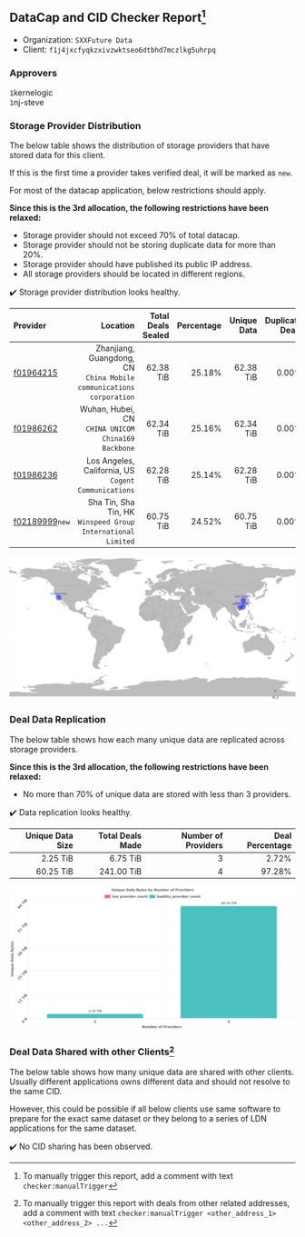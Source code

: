 ## DataCap and CID Checker Report[^1]
 - Organization: `SXXFuture Data`
 - Client: `f1j4jxcfyqkzxivzwktseo6dtbhd7mczlkg5uhrpq`
### Approvers
`1`kernelogic<br/>`1`nj-steve

### Storage Provider Distribution
The below table shows the distribution of storage providers that have stored data for this client.

If this is the first time a provider takes verified deal, it will be marked as `new`.

For most of the datacap application, below restrictions should apply.

**Since this is the 3rd allocation, the following restrictions have been relaxed:**
 - Storage provider should not exceed 70% of total datacap.
 - Storage provider should not be storing duplicate data for more than 20%.
 - Storage provider should have published its public IP address.
 - All storage providers should be located in different regions.

✔️ Storage provider distribution looks healthy.

| Provider                                                    |                                                               Location | Total Deals Sealed | Percentage | Unique Data | Duplicate Deals |
| :---------------------------------------------------------- | ---------------------------------------------------------------------: | -----------------: | ---------: | ----------: | --------------: |
| [f01964215](https://filfox.info/en/address/f01964215)       | Zhanjiang, Guangdong, CN<br/>`China Mobile communications corporation` |          62.38 TiB |     25.18% |   62.38 TiB |           0.00% |
| [f01986262](https://filfox.info/en/address/f01986262)       |                  Wuhan, Hubei, CN<br/>`CHINA UNICOM China169 Backbone` |          62.34 TiB |     25.16% |   62.34 TiB |           0.00% |
| [f01986236](https://filfox.info/en/address/f01986236)       |                Los Angeles, California, US<br/>`Cogent Communications` |          62.28 TiB |     25.14% |   62.28 TiB |           0.00% |
| [f02189999](https://filfox.info/en/address/f02189999)`new`  |        Sha Tin, Sha Tin, HK<br/>`Winspeed Group International Limited` |          60.75 TiB |     24.52% |   60.75 TiB |           0.00% |

<img src="https://raw.githubusercontent.com/data-preservation-programs/filplus-checker-assets/main/filecoin-project/filecoin-plus-large-datasets/issues/1992/1688608431230.png"/>

### Deal Data Replication
The below table shows how each many unique data are replicated across storage providers.


**Since this is the 3rd allocation, the following restrictions have been relaxed:**
- No more than 70% of unique data are stored with less than 3 providers.

✔️ Data replication looks healthy.

| Unique Data Size | Total Deals Made | Number of Providers | Deal Percentage |
| ---------------: | ---------------: | ------------------: | --------------: |
|         2.25 TiB |         6.75 TiB |                   3 |           2.72% |
|        60.25 TiB |       241.00 TiB |                   4 |          97.28% |

<img src="https://raw.githubusercontent.com/data-preservation-programs/filplus-checker-assets/main/filecoin-project/filecoin-plus-large-datasets/issues/1992/1688608431992.png"/>

### Deal Data Shared with other Clients[^3]
The below table shows how many unique data are shared with other clients.
Usually different applications owns different data and should not resolve to the same CID.

However, this could be possible if all below clients use same software to prepare for the exact same dataset or they belong to a series of LDN applications for the same dataset.

✔️ No CID sharing has been observed.

[^1]: To manually trigger this report, add a comment with text `checker:manualTrigger`

[^2]: Deals from those addresses are combined into this report as they are specified with `checker:manualTrigger`

[^3]: To manually trigger this report with deals from other related addresses, add a comment with text `checker:manualTrigger <other_address_1> <other_address_2> ...`
